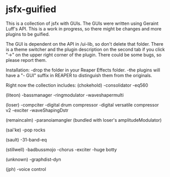 # jsfx-guified

This is a collection of jsfx with GUIs.
The GUIs were written using Geraint Luff's API.
This is a work in progress, so there might be changes and more plugins to be guified.

The GUI is dependent on the API in /ui-lib, so don't delete that folder.
There is a theme switcher and the plugin description on the second tab if you click "→" on the upper right corner of the plugin.
There could be some bugs, so please report them.

Installation:
-drop the folder in your Reaper Effects folder.
-the plugins will have a "- GUI" suffix in REAPER to distinguish them from the originals.

Right now the collection includes:
(chokehold)
-consolidator 
-eq560

(liteon)
-bassmanager
-ringmodulator
-waveshapermulti

(loser)
-compciter
-digital drum compressor
-digital versatile compressor v2
-exciter
-waveShapingDstr

(remaincalm)
-paranoiamangler (bundled with loser's amplitudeModulator)

(sai'ke)
-pop rocks

(sault)
-31-band-eq

(stillwell)
-badbussmojo
-chorus
-exciter
-huge botty

(unknown)
-graphdist-dyn

(jph)
-voice control
